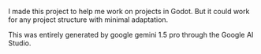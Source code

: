 I made this project to help me work on projects in Godot. But it could work for any project structure with minimal adaptation.

This was entirely generated by google gemini 1.5 pro through the Google AI Studio.
